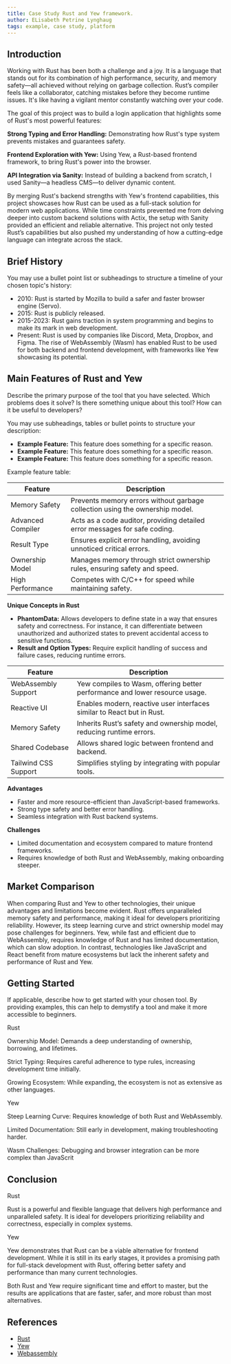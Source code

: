 ```yaml
---
title: Case Study Rust and Yew framework.
author: ELisabeth Petrine Lynghaug 
tags: example, case study, platform
---
```


## Introduction

Working with Rust has been both a challenge and a joy. It is a language that stands out for its combination of high performance, security, and memory safety—all achieved without relying on garbage collection. Rust’s compiler feels like a collaborator, catching mistakes before they become runtime issues. It's like having a vigilant mentor constantly watching over your code.

The goal of this project was to build a login application that highlights some of Rust's most powerful features:

**Strong Typing and Error Handling:** Demonstrating how Rust's type system prevents mistakes and guarantees safety.

**Frontend Exploration with Yew:** Using Yew, a Rust-based frontend framework, to bring Rust's power into the browser.

**API Integration via Sanity:** Instead of building a backend from scratch, I used Sanity—a headless CMS—to deliver dynamic content.

By merging Rust's backend strengths with Yew's frontend capabilities, this project showcases how Rust can be used as a full-stack solution for modern web applications. While time constraints prevented me from delving deeper into custom backend solutions with Actix, the setup with Sanity provided an efficient and reliable alternative. This project not only tested Rust’s capabilities but also pushed my understanding of how a cutting-edge language can integrate across the stack.

## Brief History

You may use a bullet point list or subheadings to structure a timeline of your chosen topic's history:
- 2010: Rust is started by Mozilla to build a safer and faster browser engine (Servo).
- 2015: Rust is publicly released.
- 2015-2023: Rust gains traction in system programming and begins to make its mark in web development.
- Present: Rust is used by companies like Discord, Meta, Dropbox, and Figma. The rise of WebAssembly (Wasm) has enabled Rust to be used for both backend and frontend development, with frameworks like Yew showcasing its potential.

## Main Features of Rust and Yew

Describe the primary purpose of the tool that you have selected. Which problems does it solve? Is there something unique about this tool? How can it be useful to developers?

You may use subheadings, tables or bullet points to structure your description:
- **Example Feature:** This feature does something for a specific reason.
- **Example Feature:** This feature does something for a specific reason.
- **Example Feature:** This feature does something for a specific reason.

Example feature table:

| Feature | Description |
| --- | --- |
| Memory Safety | Prevents memory errors without garbage collection using the ownership model.|
| Advanced Compiler|Acts as a code auditor, providing detailed error messages for safe coding. |
| Result Type| Ensures explicit error handling, avoiding unnoticed critical errors. |
| Ownership Model| Manages memory through strict ownership rules, ensuring safety and speed. |
| High Performance | Competes with C/C++ for speed while maintaining safety. |

**Unique Concepts in Rust**
- **PhantomData:**  Allows developers to define state in a way that ensures safety and correctness. For instance, it can differentiate between unauthorized and authorized states to prevent accidental access to sensitive functions.
- **Result and Option Types:**  Require explicit handling of success and failure cases, reducing runtime errors.



| Feature | Description |
| --- | --- |
| WebAssembly Support |Yew compiles to Wasm, offering better performance and lower resource usage. |
| Reactive UI | Enables modern, reactive user interfaces similar to React but in Rust. |
| Memory Safety | Inherits Rust’s safety and ownership model, reducing runtime errors.|
| Shared Codebase | Allows shared logic between frontend and backend.|
| Tailwind CSS Support | Simplifies styling by integrating with popular tools. |

**Advantages**
- Faster and more resource-efficient than JavaScript-based frameworks.
- Strong type safety and better error handling.
- Seamless integration with Rust backend systems.

**Challenges**
- Limited documentation and ecosystem compared to mature frontend frameworks.
- Requires knowledge of both Rust and WebAssembly, making onboarding steeper.


## Market Comparison

When comparing Rust and Yew to other technologies, their unique advantages and limitations become evident. Rust offers unparalleled memory safety and performance, making it ideal for developers prioritizing reliability. However, its steep learning curve and strict ownership model may pose challenges for beginners. Yew, while fast and efficient due to WebAssembly, requires knowledge of Rust and has limited documentation, which can slow adoption. In contrast, technologies like JavaScript and React benefit from mature ecosystems but lack the inherent safety and performance of Rust and Yew.

## Getting Started

If applicable, describe how to get started with your chosen tool. By providing examples, this can help to demystify a tool and make it more accessible to beginners.

Rust

Ownership Model: Demands a deep understanding of ownership, borrowing, and lifetimes.

Strict Typing: Requires careful adherence to type rules, increasing development time initially.

Growing Ecosystem: While expanding, the ecosystem is not as extensive as other languages.

Yew

Steep Learning Curve: Requires knowledge of both Rust and WebAssembly.

Limited Documentation: Still early in development, making troubleshooting harder.

Wasm Challenges: Debugging and browser integration can be more complex than JavaScrit



## Conclusion

Rust

Rust is a powerful and flexible language that delivers high performance and unparalleled safety. It is ideal for developers prioritizing reliability and correctness, especially in complex systems.

Yew

Yew demonstrates that Rust can be a viable alternative for frontend development. While it is still in its early stages, it provides a promising path for full-stack development with Rust, offering better safety and performance than many current technologies.

Both Rust and Yew require significant time and effort to master, but the results are applications that are faster, safer, and more robust than most alternatives.

## References

- [Rust](https://www.rust-lang.org/)
- [Yew](https://yew.rs/)
- [Webassembly](https://webassembly.org/)


